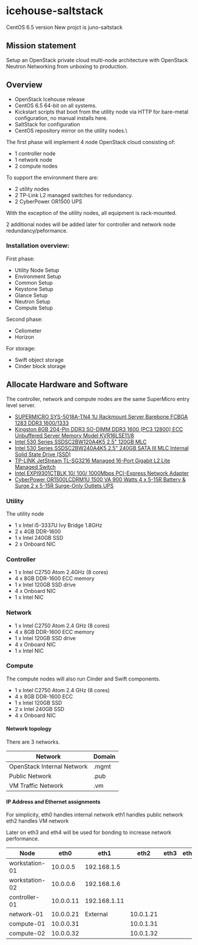 # icehouse-saltstack

CentOS 6.5 version
New projct is juno-saltstack

## Mission statement

Setup an OpenStack private cloud multi-node architecture with OpenStack Neutron Networking from unboxing to production.

## Overview

* OpenStack Icehouse release
* CentOS 6.5 64-bit on all systems.
* Kickstart scripts that boot from the utility node via HTTP for bare-metal configuration, no manual installs here.
* SaltStack for configuration
* CentOS repository mirror on the utility nodes.\

The first phase will implement 4 node OpenStack cloud consisting of:

* 1 controller node
* 1 network node
* 2 compute nodes

To support the environment there are:

* 2 utility nodes 
* 2 TP-Link L2 managed switches for redundancy.
* 2 CyberPower OR1500 UPS

With the exception of the utility nodes, all equipment is rack-mounted.

2 additional nodes will be added later for controller and network node redundancy/peformance.

 
### Installation overview:

First phase:

* Utility Node Setup
* Environment Setup
* Common Setup
* Keystone Setup
* Glance Setup
* Neutron Setup
* Compute Setup 

Second phase:

* Celiometer
* Horizon

For storage:

* Swift object storage
* Cinder block storage

## Allocate Hardware and Software

The controller, network and compute nodes are the same SuperMicro entry level server.

- [SUPERMICRO SYS-5018A-TN4 1U Rackmount Server Barebone FCBGA 1283 DDR3 1600/1333][1]
- [Kingston 8GB 204-Pin DDR3 SO-DIMM DDR3 1600 (PC3 12800) ECC Unbuffered Server Memory Model KVR16LSE11/8][2]
- [Intel 530 Series SSDSC2BW120A4K5 2.5" 120GB MLC][3]
- [Intel 530 Series SSDSC2BW240A4K5 2.5" 240GB SATA III MLC Internal Solid State Drive (SSD)][4]
- [TP-LINK JetStream TL-SG3216 Managed 16-Port Gigabit L2 Lite Managed Switch][5]
- [Intel EXPI9301CTBLK 10/ 100/ 1000Mbps PCI-Express Network Adapter][6]
- [CyberPower OR1500LCDRM1U 1500 VA 900 Watts 4 x 5-15R Battery & Surge 2 x 5-15R Surge-Only Outlets UPS][7]

### Utility

The utility node
* 1 x Intel i5-3337U Ivy Bridge 1.8GHz 
* 2 x 4GB DDR-1600
* 1 x Intel 240GB SSD
* 2 x Onboard NIC

### Controller

* 1 x Intel C2750 Atom 2.4GHz (8 cores)
* 4 x 8GB DDR-1600 ECC memory
* 1 x Intel 120GB SSD drive
* 4 x Onboard NIC
* 1 x Intel NIC

### Network

* 1 x Intel C2750 Atom 2.4 GHz (8 cores)
* 4 x 8GB DDR-1600 ECC memory
* 1 x Intel 120GB SSD drive
* 4 x Onboard NIC
* 1 x Intel NIC

### Compute 

The compute nodes will also run Cinder and Swift components.

* 1 x Intel C2750 Atom 2.4 GHz (8 cores)
* 4 x 8GB DDR-1600 ECC 
* 1 x Intel 120GB SSD
* 2 x Intel 240GB SSD
* 4 x Onboard NIC


#### Network topology

There are 3 networks.

Network                     | Domain	
--------------------------- | ------
OpenStack Internal Network  | .mgmt
Public Network              | .pub
VM Traffic Network          | .vm

#### IP Address and Ethernet assignments

For simplicity,
eth0 handles internal network
eth1 handles public network
eth2 handles VM network

Later on eth3 and eth4 will be used for bonding to increase network performance.

Node           | eth0          | eth1           | eth2           | eth3           | eth4
-------------- | ------------- | -------------- | -------------- | -------------- | -------------- |
workstation-01 | 10.0.0.5      | 192.168.1.5    |                |                |                |
workstation-02 | 10.0.0.6      | 192.168.1.6    |                |                |                |
controller-01  | 10.0.0.11     | 192.168.1.11   |                |                |                |
network-01     | 10.0.0.21     | External       | 10.0.1.21      |                |                |
compute-01     | 10.0.0.31     |                | 10.0.1.31      |                |                |
compute-02     | 10.0.0.32     |                | 10.0.1.32      |                |                |


[1]: http://www.newegg.com/Product/Product.aspx?Item=N82E16816101836
[2]: http://www.newegg.com/Product/Product.aspx?Item=N82E16820239702
[3]: http://www.newegg.com/Product/Product.aspx?Item=20-167-177
[4]: http://www.newegg.com/Product/Product.aspx?Item=20-167-177
[5]: http://www.newegg.com/Product/Product.aspx?Item=N82E16833704093
[6]: http://www.newegg.com/Product/Product.aspx?Item=N82E16833106033
[7]: http://www.newegg.com/Product/Product.aspx?Item=N82E16842102095
